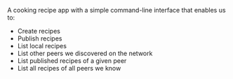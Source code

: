 A cooking recipe app with a simple command-line interface that enables us to:

- Create recipes
- Publish recipes
- List local recipes
- List other peers we discovered on the network
- List published recipes of a given peer
- List all recipes of all peers we know
